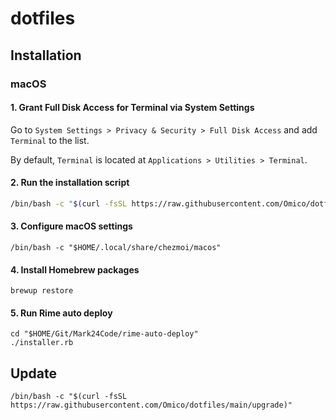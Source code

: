 # dotfiles

## Installation

### macOS

#### 1. Grant Full Disk Access for Terminal via System Settings

Go to `System Settings > Privacy & Security > Full Disk Access` and add `Terminal` to the list.

By default, `Terminal` is located at `Applications > Utilities > Terminal`.

#### 2. Run the installation script

```bash
/bin/bash -c "$(curl -fsSL https://raw.githubusercontent.com/Omico/dotfiles/main/install)"
```

#### 3. Configure macOS settings

```shell
/bin/bash -c "$HOME/.local/share/chezmoi/macos"
```

#### 4. Install Homebrew packages

```shell
brewup restore
```

#### 5. Run Rime auto deploy

```shell
cd "$HOME/Git/Mark24Code/rime-auto-deploy"
./installer.rb
```

## Update

```shell
/bin/bash -c "$(curl -fsSL https://raw.githubusercontent.com/Omico/dotfiles/main/upgrade)"
```
